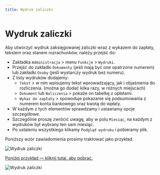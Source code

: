```yaml
---
title: Wydruk zaliczki
---
```


# Wydruk zaliczki

Aby utworzyć wydruk zaksięgowanej zaliczki wraz z wykazem do zapłaty, tekstem oraz stanem rozrachunków, należy przejść do:

- Zakładka `Administracja` > menu `Funkcje` > `Wydruki`.
- Przejść do zakładki `Dokumenty` (jeśli mają być one opatrzone numerem) lub zakładki `Osoby` (jeśli wystarczy wydruk bez numeru).
- Z listy wydruków dodajemy:
  - `Tekst` > w nim wpisujemy tekst wprowadzający, jak i objaśnienia do rozliczenia. (można go dodać kilka razy, w różnych miejscach)
  - `Dokument` lub `Naliczenia` > pokaże on tabelkę z opłatami.
  - `Wykaz do zapłaty` > spowoduje pokazanie się podsumowania z numerem konta bankowego oraz kwotą do wpłaty.
- W każdym z tych elementów sprawdzamy i ustawiamy opcje szczegółowe.
- Szczególnie proszę zwrócić uwagę, aby w polu `Miesiąc`, na każdym z wydruków był wybrany ten sam miesiąc.
- Po ustaleniu wszystkiego klikamy `Podgląd wydruku` i pobieramy plik.

Poniższy wzór zawiadomienia prosimy traktować jako przykład.

![Wydruk zaliczki](wydrukzaliczki.gif)

[Poniżej przykład — kliknij tutaj, aby pobrać.](zaliczka.pdf)

![Wydruk zaliczki](zaliczka1.png)